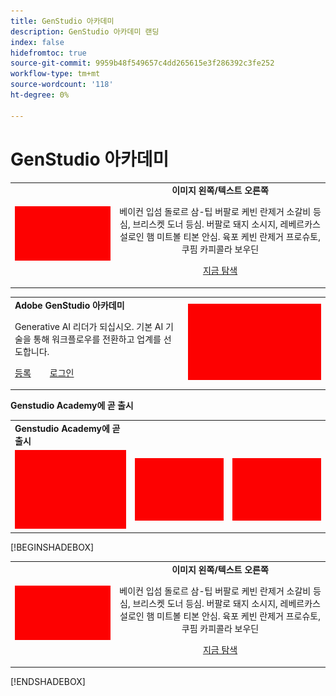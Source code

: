 ```yaml
---
title: GenStudio 아카데미
description: GenStudio 아카데미 랜딩
index: false
hidefromtoc: true
source-git-commit: 9959b48f549657c4dd265615e3f286392c3fe252
workflow-type: tm+mt
source-wordcount: '118'
ht-degree: 0%

---
```


# GenStudio 아카데미


<table>
 <tr style= "border: 0;">
  <td><img src="./assets/medium.png"></td>
  <td align="center"> <strong>이미지 왼쪽/텍스트 오른쪽</strong><p> 베이컨 입섬 돌로르 삼-팁 버팔로 케빈 란제거 소갈비 등심, 브리스켓 도너 등심. 버팔로 돼지 소시지, 레베르카스 설로인 햄 미트볼 티본 안심. 육포 케빈 란제거 프로슈토, 쿠핌 카피콜라 보우딘 <p><a href="https://business.adobe.com/products/genstudio.htmlL" rel="noreferrer" target="_blank" class="spectrum-Button spectrum-Button--fill spectrum-Button--accent spectrum-Button--sizeM"><span class="spectrum-Button-label has-no-wrap">지금 탐색</span></a></td>
 </tr>
</table>

<table>
 <tr style= "border: 0;">
  <td> <strong>Adobe GenStudio 아카데미</strong><p> Generative AI 리더가 되십시오. 기본 AI 기술을 통해 워크플로우를 전환하고 업계를 선도합니다. <p><a href="https://business.adobe.com/products/genstudio.htmlL" rel="noreferrer" target="_blank" class="spectrum-Button spectrum-Button--fill spectrum-Button--accent spectrum-Button--sizeM"><span class="spectrum-Button-label has-no-wrap">등록</span></a>          <a href="https://business.adobe.com/products/genstudio.htmlL" rel="noreferrer" target="_blank" class="spectrum-Button spectrum-Button--fill spectrum-Button--accent spectrum-Button--sizeM"><span class="spectrum-Button-label has-no-wrap">로그인</span></a></td>
  <td><img src="./assets/medium.png"></td>
 </tr>
</table>

**Genstudio Academy에 곧 출시**
<table>
 <tr style= "border: 0;colspan: 2;">
  <td> <strong>Genstudio Academy에 곧 출시</strong></td>
 </tr> 
 <tr> 
    <td align="left"><img src="./assets/small.png"></td>
    <td align="center"><img src="./assets/small.png"></td>
    <td align="right"><img src="./assets/small.png"></td>
 </tr>
</table>

[!BEGINSHADEBOX]

<table>
 <tr style= "border: 0;">
  <td><img src="./assets/medium.png"></td>
  <td align="center"> <strong>이미지 왼쪽/텍스트 오른쪽</strong><p> 베이컨 입섬 돌로르 삼-팁 버팔로 케빈 란제거 소갈비 등심, 브리스켓 도너 등심. 버팔로 돼지 소시지, 레베르카스 설로인 햄 미트볼 티본 안심. 육포 케빈 란제거 프로슈토, 쿠핌 카피콜라 보우딘 <p><a href="https://business.adobe.com/products/genstudio.htmlL" rel="noreferrer" target="_blank" class="spectrum-Button spectrum-Button--fill spectrum-Button--accent spectrum-Button--sizeM"><span class="spectrum-Button-label has-no-wrap">지금 탐색</span></a></td>
 </tr>
</table>

[!ENDSHADEBOX]